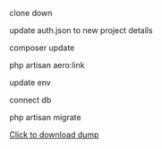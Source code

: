 clone down

update auth.json to new project details

composer update

php artisan aero:link

update env

connect db

php artisan migrate

[Click to download dump](/aero_boilerplate.dump.zip)